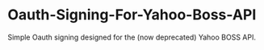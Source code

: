 # Oauth-Signing-For-Yahoo-Boss-API
Simple Oauth signing designed for the (now deprecated) Yahoo BOSS API.

